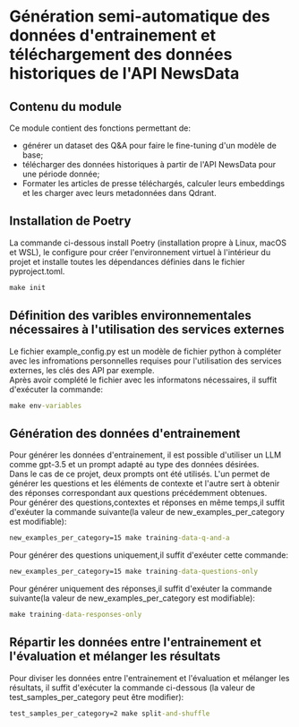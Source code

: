 # Génération semi-automatique des données d'entrainement et téléchargement des données historiques de l'API NewsData    
## Contenu du module
Ce module contient des fonctions permettant de:
* générer un dataset des Q&A pour faire le fine-tuning d'un modèle de base;
* télécharger des données historiques à partir de l'API NewsData pour une période donnée;
* Formater les articles de presse téléchargés, calculer leurs embeddings et les charger avec leurs metadonnées dans Qdrant.   
## Installation de Poetry    
La commande ci-dessous install Poetry (installation propre à Linux, macOS et WSL), le configure pour créer l'environnement virtuel à l'intérieur du projet et installe toutes les dépendances définies dans le fichier pyproject.toml.   
```bat
make init
```
## Définition des varibles environnementales nécessaires à l'utilisation des services externes  
Le fichier example_config.py est un modèle de fichier python à compléter avec les infromations personnelles requises pour l'utilisation des services externes, les clés des API par exemple.   
Après avoir complété le fichier avec les informatons nécessaires, il suffit d'exécuter la commande:   
```bat
make env-variables
```   
## Génération des données d'entrainement   
Pour générer les données d'entrainement, il est possible d'utiliser un LLM comme gpt-3.5 et un prompt adapté au type des données désirées.  
Dans le cas de ce projet, deux prompts ont été utilisés. L'un permet de générer les questions et les éléments de contexte et l'autre sert à obtenir des réponses correspondant aux questions précédemment obtenues.   
Pour générer des questions,contextes et réponses en même temps,il suffit d'exéuter la commande suivante(la valeur de new_examples_per_category est modifiable):   
```bat
new_examples_per_category=15 make training-data-q-and-a
```   
Pour générer des questions uniquement,il suffit d'exéuter cette commande:   
```bat
new_examples_per_category=15 make training-data-questions-only
```   

Pour générer uniquement des réponses,il suffit d'exéuter la commande suivante(la valeur de new_examples_per_category est modifiable):   
```bat
make training-data-responses-only
```  
## Répartir les données entre l'entrainement et l'évaluation et mélanger les résultats   
Pour diviser les données entre l'entrainement et l'évaluation et mélanger les résultats, il suffit d'exécuter la commande ci-dessous (la valeur de test_samples_per_category peut être modifier):   
```bat
test_samples_per_category=2 make split-and-shuffle
```   
